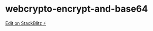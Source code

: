 # webcrypto-encrypt-and-base64

[Edit on StackBlitz ⚡️](https://stackblitz.com/edit/webcrypto-encrypt-and-base64)